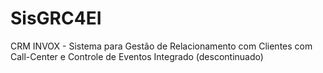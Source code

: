 # SisGRC4EI
CRM INVOX - Sistema para Gestão de Relacionamento com Clientes com Call-Center e Controle de Eventos Integrado (descontinuado)
